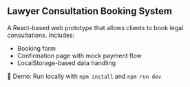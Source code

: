 ## Lawyer Consultation Booking System

A React-based web prototype that allows clients to book legal consultations. Includes:
- Booking form
- Confirmation page with mock payment flow
- LocalStorage-based data handling

🔗 Demo: Run locally with `npm install` and `npm run dev`
